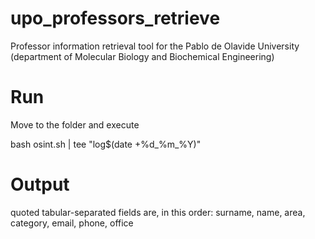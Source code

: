 # upo_professors_retrieve
Professor information retrieval tool for the Pablo de Olavide University (department of Molecular Biology and Biochemical Engineering)

# Run
Move to the folder and execute

bash osint.sh | tee "log$(date +%d_%m_%Y)"

# Output
quoted tabular-separated fields are, in this order: surname, name, area, category, email, phone, office
